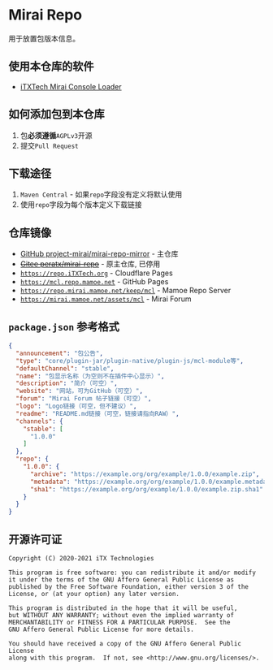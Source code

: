 # Mirai Repo

用于放置包版本信息。

## 使用本仓库的软件

* [iTXTech Mirai Console Loader](https://github.com/iTXTech/mirai-console-loader)

## 如何添加包到本仓库

1. 包**必须遵循**`AGPLv3`开源
1. 提交`Pull Request`

## 下载途径

1. `Maven Central` - 如果`repo`字段没有定义将默认使用
1. 使用`repo`字段为每个版本定义下载链接

## 仓库镜像

* [GitHub project-mirai/mirai-repo-mirror](https://github.com/project-mirai/mirai-repo-mirror) - 主仓库
* ~~[Gitee peratx/mirai-repo](https://gitee.com/peratx/mirai-repo)~~ - 原主仓库, 已停用
* [`https://repo.iTXTech.org`](https://repo.itxtech.org) - Cloudflare Pages
* [`https://mcl.repo.mamoe.net`](https://mcl.repo.mamoe.net) - GitHub Pages
* [`https://repo.mirai.mamoe.net/keep/mcl`](https://repo.mirai.mamoe.net/keep/mcl) - Mamoe Repo Server
* [`https://mirai.mamoe.net/assets/mcl`](https://mirai.mamoe.net/assets/mcl) - Mirai Forum

## `package.json` 参考格式

```json
{
  "announcement": "包公告",
  "type": "core/plugin-jar/plugin-native/plugin-js/mcl-module等",
  "defaultChannel": "stable",
  "name": "包显示名称（为空则不在插件中心显示）",
  "description": "简介（可空）",
  "website": "网站，可为GitHub（可空）",
  "forum": "Mirai Forum 帖子链接（可空）",
  "logo": "Logo链接（可空，但不建议）",
  "readme": "README.md链接（可空，链接请指向RAW）",
  "channels": {
    "stable": [
      "1.0.0"
    ]
  },
  "repo": {
    "1.0.0": {
      "archive": "https://example.org/org/example/1.0.0/example.zip",
      "metadata": "https://example.org/org/example/1.0.0/example.metadata",
      "sha1": "https://example.org/org/example/1.0.0/example.zip.sha1"
    }
  }
}
```

## 开源许可证

    Copyright (C) 2020-2021 iTX Technologies

    This program is free software: you can redistribute it and/or modify
    it under the terms of the GNU Affero General Public License as
    published by the Free Software Foundation, either version 3 of the
    License, or (at your option) any later version.

    This program is distributed in the hope that it will be useful,
    but WITHOUT ANY WARRANTY; without even the implied warranty of
    MERCHANTABILITY or FITNESS FOR A PARTICULAR PURPOSE.  See the
    GNU Affero General Public License for more details.

    You should have received a copy of the GNU Affero General Public License
    along with this program.  If not, see <http://www.gnu.org/licenses/>.
